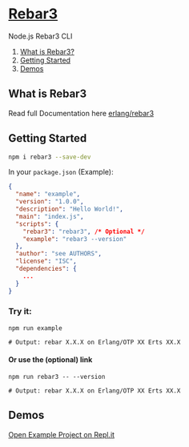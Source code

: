 # [Rebar3](https://repl.it/@robinrpr/rebar3)
Node.js Rebar3 CLI

1. [What is Rebar3?](https://github.com/erlang/rebar3#what-is-rebar3)
2. [Getting Started](https://github.com/erlang/rebar3#getting-started)
3. [Demos]()

## What is Rebar3
Read full Documentation here [erlang/rebar3](https://github.com/erlang/rebar3)

## Getting Started

```bash
npm i rebar3 --save-dev
```

In your `package.json` (Example):
```json
{
  "name": "example",
  "version": "1.0.0",
  "description": "Hello World!",
  "main": "index.js",
  "scripts": {
    "rebar3": "rebar3", /* Optional */
    "example": "rebar3 --version"
  },
  "author": "see AUTHORS",
  "license": "ISC",
  "dependencies": {
    ...
  }
}
```

### Try it:
```shell
npm run example

# Output: rebar X.X.X on Erlang/OTP XX Erts XX.X
```

#### Or use the (optional) link
```shell
npm run rebar3 -- --version

# Output: rebar X.X.X on Erlang/OTP XX Erts XX.X
```

## Demos
[Open Example Project on Repl.it](https://repl.it/@robinrpr/rebar3-example)
